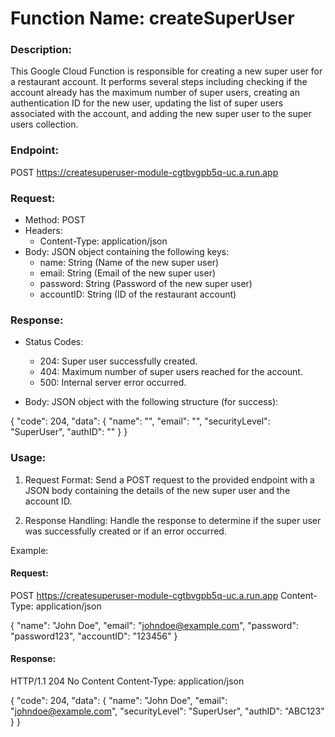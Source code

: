 # Function Name: createSuperUser

### Description:

This Google Cloud Function is responsible for creating a new super user for a restaurant account. It performs several steps including checking if the account already has the maximum number of super users, creating an authentication ID for the new user, updating the list of super users associated with the account, and adding the new super user to the super users collection.

### Endpoint:

POST https://createsuperuser-module-cgtbvgpb5q-uc.a.run.app

### Request:

* Method: POST
* Headers:
    - Content-Type: application/json
* Body: JSON object containing the following keys:
    - name: String (Name of the new super user)
    - email: String (Email of the new super user)
    - password: String (Password of the new super user)
    - accountID: String (ID of the restaurant account)

### Response:

* Status Codes:
    - 204: Super user successfully created.
    - 404: Maximum number of super users reached for the account.
    - 500: Internal server error occurred.

* Body: JSON object with the following structure (for success):

{
  "code": 204,
  "data": {
    "name": "<name>",
    "email": "<email>",
    "securityLevel": "SuperUser",
    "authID": "<authID>"
  }
}

### Usage:

1. Request Format: Send a POST request to the provided endpoint with a JSON body containing the details of the new super user and the account ID.

2. Response Handling: Handle the response to determine if the super user was successfully created or if an error occurred.

Example:

#### Request:

POST https://createsuperuser-module-cgtbvgpb5q-uc.a.run.app
Content-Type: application/json

{
  "name": "John Doe",
  "email": "johndoe@example.com",
  "password": "password123",
  "accountID": "123456"
}

#### Response:

HTTP/1.1 204 No Content
Content-Type: application/json

{
  "code": 204,
  "data": {
    "name": "John Doe",
    "email": "johndoe@example.com",
    "securityLevel": "SuperUser",
    "authID": "ABC123"
  }
}